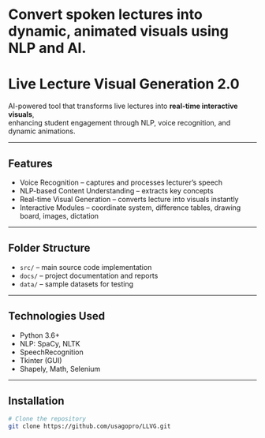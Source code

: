 # Convert spoken lectures into dynamic, animated visuals using NLP and AI.

# Live Lecture Visual Generation 2.0

AI-powered tool that transforms live lectures into **real-time interactive visuals**,  
enhancing student engagement through NLP, voice recognition, and dynamic animations.

---

##  Features
-  Voice Recognition – captures and processes lecturer’s speech  
-  NLP-based Content Understanding – extracts key concepts  
-  Real-time Visual Generation – converts lecture into visuals instantly  
-  Interactive Modules – coordinate system, difference tables, drawing board, images, dictation  

---

##  Folder Structure
- `src/` – main source code implementation  
- `docs/` – project documentation and reports  
- `data/` – sample datasets for testing  

---

##  Technologies Used
- Python 3.6+  
- NLP: SpaCy, NLTK  
- SpeechRecognition  
- Tkinter (GUI)  
- Shapely, Math, Selenium  

---

##  Installation
```bash
# Clone the repository
git clone https://github.com/usagopro/LLVG.git


